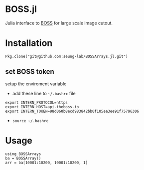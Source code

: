 # BOSS.jl
Julia interface to [BOSS](https://github.com/jhuapl-boss/boss) for large scale image cutout.

# Installation

    Pkg.clone("git@github.com:seung-lab/BOSSArrays.jl.git")
## set BOSS token 
setup the enviroment variable
 - add these line to `~/.bashrc` file
```
export INTERN_PROTOCOL=https
export INTERN_HOST=api.theboss.io
export INTERN_TOKEN=98d060b8ecd983842bb0f105ea3ee91f75796306
```
- `source ~/.bashrc`

# Usage

```
using BOSSArrays
ba = BOSSArray()
arr = ba[10001:10200, 10001:10200, 1]
```
